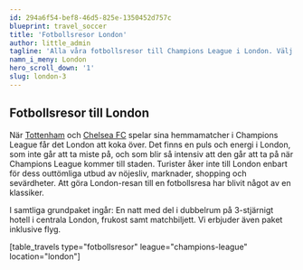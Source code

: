 ```yaml
---
id: 294a6f54-bef8-46d5-825e-1350452d757c
blueprint: travel_soccer
title: 'Fotbollsresor London'
author: little_admin
tagline: 'Alla våra fotbollsresor till Champions League i London. Välj din match med biljett, hotell & flyg nedan.'
namn_i_meny: London
hero_scroll_down: '1'
slug: london-3
---
```

<h2>Fotbollsresor till London</h2>
<p>När <a href="https://olka.se/fotbollsresor/champions-league/london/tottenham-hotspur/">Tottenham</a> och <a href="https://olka.se/fotbollsresor/champions-league/london/chelsea-fc/">Chelsea FC</a> spelar sina hemmamatcher i Champions League får det London att koka över. Det finns en puls och energi i London, som inte går att ta miste på, och som blir så intensiv att den går att ta på när Champions League kommer till staden. Turister åker inte till London enbart för dess outtömliga utbud av nöjesliv, marknader, shopping och sevärdheter. Att göra London-resan till en fotbollsresa har blivit något av en klassiker.</p>
<p>I samtliga grundpaket ingår: En natt med del i dubbelrum på 3-stjärnigt hotell i centrala London, frukost samt matchbiljett. Vi erbjuder även paket inklusive flyg.</p>
<p>[table_travels type="fotbollsresor" league="champions-league" location="london"]</p>
